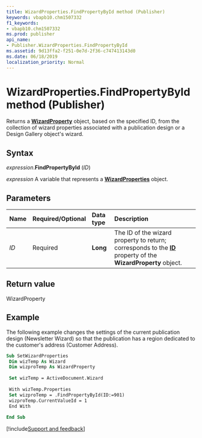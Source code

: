 ```yaml
---
title: WizardProperties.FindPropertyById method (Publisher)
keywords: vbapb10.chm1507332
f1_keywords:
- vbapb10.chm1507332
ms.prod: publisher
api_name:
- Publisher.WizardProperties.FindPropertyById
ms.assetid: 9d13ffa2-f251-0e7d-2f36-c747413143d0
ms.date: 06/18/2019
localization_priority: Normal
---
```



# WizardProperties.FindPropertyById method (Publisher)

Returns a **[WizardProperty](Publisher.WizardProperty.md)** object, based on the specified ID, from the collection of wizard properties associated with a publication design or a Design Gallery object's wizard.


## Syntax

_expression_.**FindPropertyById** (_ID_)

_expression_ A variable that represents a **[WizardProperties](Publisher.WizardProperties.md)** object.


## Parameters

|Name|Required/Optional|Data type|Description|
|:-----|:-----|:-----|:-----|
|_ID_|Required| **Long**|The ID of the wizard property to return; corresponds to the **[ID](Publisher.WizardProperty.ID.md)** property of the **WizardProperty** object.|

## Return value

WizardProperty


## Example

The following example changes the settings of the current publication design (Newsletter Wizard) so that the publication has a region dedicated to the customer's address (Customer Address).

```vb
Sub SetWizardProperties 
 Dim wizTemp As Wizard 
 Dim wizproTemp As WizardProperty 
 
 Set wizTemp = ActiveDocument.Wizard 
 
 With wizTemp.Properties 
 Set wizproTemp = .FindPropertyById(ID:=901) 
 wizproTemp.CurrentValueId = 1 
 End With 
 
End Sub
```

[!include[Support and feedback](~/includes/feedback-boilerplate.md)]